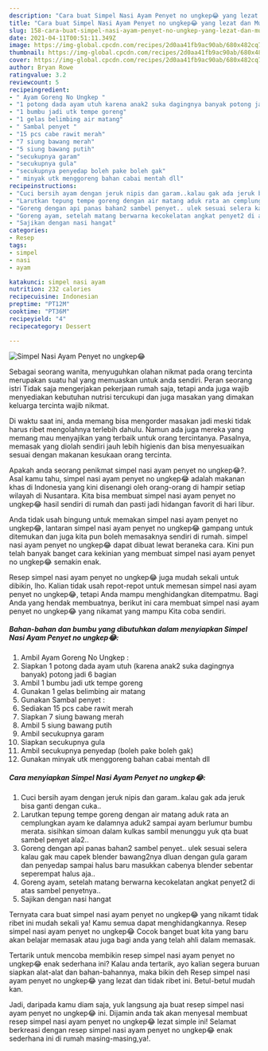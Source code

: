 ```yaml
---
description: "Cara buat Simpel Nasi Ayam Penyet no ungkep😂 yang lezat dan Mudah Dibuat"
title: "Cara buat Simpel Nasi Ayam Penyet no ungkep😂 yang lezat dan Mudah Dibuat"
slug: 158-cara-buat-simpel-nasi-ayam-penyet-no-ungkep-yang-lezat-dan-mudah-dibuat
date: 2021-04-11T00:51:11.349Z
image: https://img-global.cpcdn.com/recipes/2d0aa41fb9ac90ab/680x482cq70/simpel-nasi-ayam-penyet-no-ungkep😂-foto-resep-utama.jpg
thumbnail: https://img-global.cpcdn.com/recipes/2d0aa41fb9ac90ab/680x482cq70/simpel-nasi-ayam-penyet-no-ungkep😂-foto-resep-utama.jpg
cover: https://img-global.cpcdn.com/recipes/2d0aa41fb9ac90ab/680x482cq70/simpel-nasi-ayam-penyet-no-ungkep😂-foto-resep-utama.jpg
author: Bryan Rowe
ratingvalue: 3.2
reviewcount: 5
recipeingredient:
- " Ayam Goreng No Ungkep "
- "1 potong dada ayam utuh karena anak2 suka dagingnya banyak potong jadi 6 bagian"
- "1 bumbu jadi utk tempe goreng"
- "1 gelas belimbing air matang"
- " Sambal penyet "
- "15 pcs cabe rawit merah"
- "7 siung bawang merah"
- "5 siung bawang putih"
- "secukupnya garam"
- "secukupnya gula"
- "secukupnya penyedap boleh pake boleh gak"
- " minyak utk menggoreng bahan cabai mentah dll"
recipeinstructions:
- "Cuci bersih ayam dengan jeruk nipis dan garam..kalau gak ada jeruk bisa ganti dengan cuka.."
- "Larutkan tepung tempe goreng dengan air matang aduk rata an cemplungkan ayam ke dalamnya aduk2 sampai ayam berlumur bumbu merata. sisihkan simoan dalam kulkas sambil menunggu yuk qta buat sambel penyet ala2.."
- "Goreng dengan api panas bahan2 sambel penyet.. ulek sesuai selera kalau gak mau capek blender bawang2nya dluan dengan gula garam dan penyedap sampai halus baru masukkan cabenya blender sebentar seperempat halus aja.."
- "Goreng ayam, setelah matang berwarna kecokelatan angkat penyet2 di atas sambel penyetnya.."
- "Sajikan dengan nasi hangat"
categories:
- Resep
tags:
- simpel
- nasi
- ayam

katakunci: simpel nasi ayam 
nutrition: 232 calories
recipecuisine: Indonesian
preptime: "PT12M"
cooktime: "PT36M"
recipeyield: "4"
recipecategory: Dessert

---
```



![Simpel Nasi Ayam Penyet no ungkep😂](https://img-global.cpcdn.com/recipes/2d0aa41fb9ac90ab/680x482cq70/simpel-nasi-ayam-penyet-no-ungkep😂-foto-resep-utama.jpg)

Sebagai seorang wanita, menyuguhkan olahan nikmat pada orang tercinta merupakan suatu hal yang memuaskan untuk anda sendiri. Peran seorang istri Tidak saja mengerjakan pekerjaan rumah saja, tetapi anda juga wajib menyediakan kebutuhan nutrisi tercukupi dan juga masakan yang dimakan keluarga tercinta wajib nikmat.

Di waktu  saat ini, anda memang bisa mengorder masakan jadi meski tidak harus ribet mengolahnya terlebih dahulu. Namun ada juga mereka yang memang mau menyajikan yang terbaik untuk orang tercintanya. Pasalnya, memasak yang diolah sendiri jauh lebih higienis dan bisa menyesuaikan sesuai dengan makanan kesukaan orang tercinta. 



Apakah anda seorang penikmat simpel nasi ayam penyet no ungkep😂?. Asal kamu tahu, simpel nasi ayam penyet no ungkep😂 adalah makanan khas di Indonesia yang kini disenangi oleh orang-orang di hampir setiap wilayah di Nusantara. Kita bisa membuat simpel nasi ayam penyet no ungkep😂 hasil sendiri di rumah dan pasti jadi hidangan favorit di hari libur.

Anda tidak usah bingung untuk memakan simpel nasi ayam penyet no ungkep😂, lantaran simpel nasi ayam penyet no ungkep😂 gampang untuk ditemukan dan juga kita pun boleh memasaknya sendiri di rumah. simpel nasi ayam penyet no ungkep😂 dapat dibuat lewat beraneka cara. Kini pun telah banyak banget cara kekinian yang membuat simpel nasi ayam penyet no ungkep😂 semakin enak.

Resep simpel nasi ayam penyet no ungkep😂 juga mudah sekali untuk dibikin, lho. Kalian tidak usah repot-repot untuk memesan simpel nasi ayam penyet no ungkep😂, tetapi Anda mampu menghidangkan ditempatmu. Bagi Anda yang hendak membuatnya, berikut ini cara membuat simpel nasi ayam penyet no ungkep😂 yang nikamat yang mampu Kita coba sendiri.

<!--inarticleads1-->

##### Bahan-bahan dan bumbu yang dibutuhkan dalam menyiapkan Simpel Nasi Ayam Penyet no ungkep😂:

1. Ambil  Ayam Goreng No Ungkep :
1. Siapkan 1 potong dada ayam utuh (karena anak2 suka dagingnya banyak) potong jadi 6 bagian
1. Ambil 1 bumbu jadi utk tempe goreng
1. Gunakan 1 gelas belimbing air matang
1. Gunakan  Sambal penyet :
1. Sediakan 15 pcs cabe rawit merah
1. Siapkan 7 siung bawang merah
1. Ambil 5 siung bawang putih
1. Ambil secukupnya garam
1. Siapkan secukupnya gula
1. Ambil secukupnya penyedap (boleh pake boleh gak)
1. Gunakan  minyak utk menggoreng bahan cabai mentah dll




<!--inarticleads2-->

##### Cara menyiapkan Simpel Nasi Ayam Penyet no ungkep😂:

1. Cuci bersih ayam dengan jeruk nipis dan garam..kalau gak ada jeruk bisa ganti dengan cuka..
1. Larutkan tepung tempe goreng dengan air matang aduk rata an cemplungkan ayam ke dalamnya aduk2 sampai ayam berlumur bumbu merata. sisihkan simoan dalam kulkas sambil menunggu yuk qta buat sambel penyet ala2..
1. Goreng dengan api panas bahan2 sambel penyet.. ulek sesuai selera kalau gak mau capek blender bawang2nya dluan dengan gula garam dan penyedap sampai halus baru masukkan cabenya blender sebentar seperempat halus aja..
1. Goreng ayam, setelah matang berwarna kecokelatan angkat penyet2 di atas sambel penyetnya..
1. Sajikan dengan nasi hangat




Ternyata cara buat simpel nasi ayam penyet no ungkep😂 yang nikamt tidak ribet ini mudah sekali ya! Kamu semua dapat menghidangkannya. Resep simpel nasi ayam penyet no ungkep😂 Cocok banget buat kita yang baru akan belajar memasak atau juga bagi anda yang telah ahli dalam memasak.

Tertarik untuk mencoba membikin resep simpel nasi ayam penyet no ungkep😂 enak sederhana ini? Kalau anda tertarik, ayo kalian segera buruan siapkan alat-alat dan bahan-bahannya, maka bikin deh Resep simpel nasi ayam penyet no ungkep😂 yang lezat dan tidak ribet ini. Betul-betul mudah kan. 

Jadi, daripada kamu diam saja, yuk langsung aja buat resep simpel nasi ayam penyet no ungkep😂 ini. Dijamin anda tak akan menyesal membuat resep simpel nasi ayam penyet no ungkep😂 lezat simple ini! Selamat berkreasi dengan resep simpel nasi ayam penyet no ungkep😂 enak sederhana ini di rumah masing-masing,ya!.

